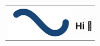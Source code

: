 <table style="border: none;">
  <tr>
    <td><a href="https://github.com/cyclikal94"><img src="https://raw.githubusercontent.com/cyclikal94/cyclikal94/refs/heads/main/infinite-spinner.svg" width="200" /></a></td>
    <td><h1>Hi 👋</h1></td>
  </tr>

<!--
**cyclikal94/cyclikal94** is a ✨ _special_ ✨ repository because its `README.md` (this file) appears on your GitHub profile.

Here are some ideas to get you started:

- 🔭 I’m currently working on ...
- 🌱 I’m currently learning ...
- 👯 I’m looking to collaborate on ...
- 🤔 I’m looking for help with ...
- 💬 Ask me about ...
- 📫 How to reach me: ...
- 😄 Pronouns: ...
- ⚡ Fun fact: ...
-->
